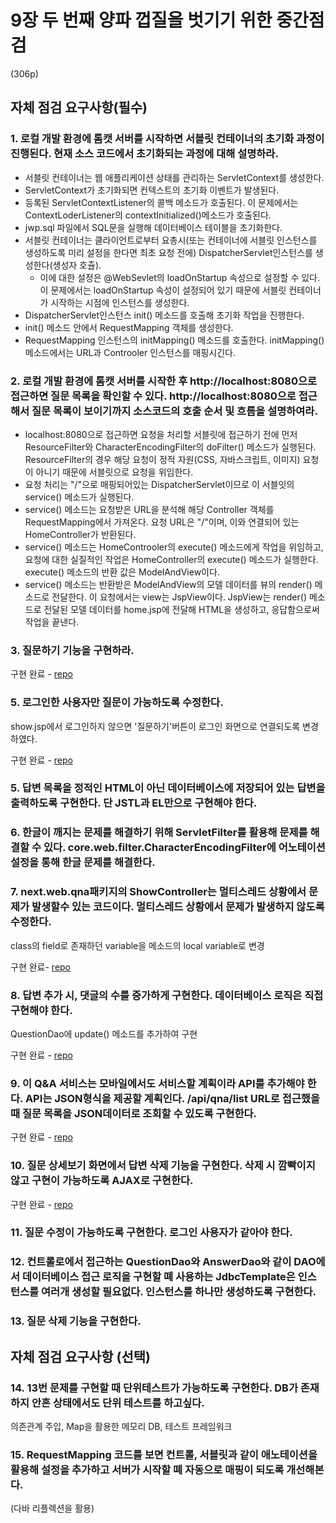 # 9장 두 번째 양파 껍질을 벗기기 위한 중간점검
(306p)
## 자체 점검 요구사항(필수)
### 1. 로컬 개발 환경에 톰캣 서버를 시작하면 서블릿 컨테이너의 초기화 과정이 진행된다. 현재 소스 코드에서 초기화되는 과정에 대해 설명하라.
- 서블릿 컨테이너는 웹 애플리케이션 상태를 관리하는 ServletContext를 생성한다.
- ServletContext가 초기화되면 컨텍스트의 초기화 이벤트가 발생된다.
- 등록된 ServletContextListener의 콜백 메소드가 호출된다. 이 문제에서는 ContextLoderListener의 contextInitialized()메소드가 호출된다.
- jwp.sql 파일에서 SQL문을 실행해 데이터베이스 테이블을 초기화한다.
- 서블릿 컨테이너는 클라이언트로부터 요총시(또는 컨테이너에 서블릿 인스턴스를 생성하도록 미리 설정을 한다면 최초 요청 전에) DispatcherServlet인스턴스를 생성한다(생성자 호츌).
    - 이에 대한 설정은 @WebSevlet의 loadOnStartup 속성으로 설정할 수 있다. 이 문제에서는 loadOnStartup 속성이 설정되어 있기 때문에 서블릿 컨테이너가 시작하는 시점에 인스턴스를 생성한다.
- DispatcherServlet인스턴스 init() 메소드를 호출해 초기화 작업을 진행한다.
- init() 메소드 안에서 RequestMapping 객체를 생성한다.
- RequestMapping 인스턴스의 initMapping() 메소드를 호출한다. initMapping() 메소드에서는 URL과 Controoler 인스턴스를 매핑시긴다.

### 2. 로컬 개발 환경에 톰캣 서버를 시작한 후 http://localhost:8080으로 접근하면 질문 목록을 확인할 수 있다. http://localhost:8080으로 접근해서 질문 목록이 보이기까지 소스코드의 호출 순서 및 흐름을 설명하여라.
- localhost:8080으로 접근하면 요청을 처리할 서블릿에 접근하기 전에 먼저 ResourceFilter와 CharacterEncodingFilter의 doFilter() 메소드가 실행된다. ResourceFilter의 경우 해당 요청이 정적 자원(CSS, 자바스크립트, 이미지) 요청이 아니기 때문에 서블릿으로 요청을 위임한다.
- 요청 처리는 "/"으로 매핑되어있는 DispatcherServlet이므로 이 서블잇의 service() 메소드가 실행된다.
- service() 메소드는 요청받은 URL을 분석해 해당 Controller 객체를 RequestMapping에서 가져온다. 요청 URL은 "/"이며, 이와 연결되어 있는 HomeController가 반환된다.
- service() 메소드는 HomeControoler의 execute() 메소드에게 작업을 위임하고, 요청에 대한 실질적인 작업은 HomeController의 execute() 메소드가 실행한다. execute() 메소드의 반환 값은 ModelAndView이다.
- service() 메소드는 반환받은 ModelAndView의 모델 데이터를 뷰의 render() 메소드로 전달한다. 이 요청에서는 view는 JspView이다. JspView는 render() 메소드로 전달된 모델 데이터를 home.jsp에 전달해 HTML을 생성하고, 응답함으로써 작업을 끝낸다.

### 3. 질문하기 기능을 구현하라.
구현 완료 - [repo](https://github.com/Delf-Lee/jwp-basic/issues/5)

### 5. 로그인한 사용자만 질문이 가능하도록 수정한다.
show.jsp에서 로그인하지 않으면 '질문하기'버튼이 로그인 화면으로 연결되도록 변경하였다. 

구현 완료 - [repo](https://github.com/Delf-Lee/jwp-basic/commit/0d47282417ae964f978e660fe47cf2b2122f7e80)

### 5. 답변 목록을 정적인 HTML이 아닌 데이터베이스에 저장되어 있는 답변을 출력하도록 구현한다. 단 JSTL과 EL만으로 구현해야 한다.

### 6. 한글이 깨지는 문제를 해결하기 위해 ServletFilter를 활용해 문제를 해결할 수 있다. core.web.filter.CharacterEncodingFilter에 어노테이션 설정을 통해 한글 문제를 해결한다.

### 7. next.web.qna패키지의 ShowController는 멀티스레드 상황에서 문제가 발생할수 있는 코드이다. 멀티스레드 상황에서 문제가 발생하지 않도록 수정한다.
class의 field로 존재하던 variable을 메소드의 local variable로 변경 

구현 완료- [repo](https://github.com/Delf-Lee/jwp-basic/commit/c1755ee5660e26da9cb2147a75cd492dc0c5ff22)

### 8. 답변 추가 시, 댓글의 수를 증가하게 구현한다. 데이터베이스 로직은 직접 구현해야 한다.
QuestionDao에 update() 메소드를 추가하여 구현

구현 완료 - [repo](https://github.com/Delf-Lee/jwp-basic/commit/e4f17035535e3a0ea6121622891afb26e92afdec)

### 9. 이 Q&A 서비스는 모바일에서도 서비스할 계획이라 API를 추가해야 한다. API는 JSON형식을 제공할 계획인다. /api/qna/list URL로 접근했을 때 질문 목록을 JSON데이터로 조회할 수 있도록 구현한다.
구현 완료 - [repo](https://github.com/Delf-Lee/jwp-basic/commit/8460a940e038bdae77620e0dfdb9ad53604ac306)

### 10. 질문 상세보기 화면에서 답변 삭제 기능을 구현한다. 삭제 시 깜빡이지 않고 구현이 가능하도록 AJAX로 구현한다.
구현 완료 - [repo](https://github.com/Delf-Lee/jwp-basic/commit/839d1655cba397f83afe965fc62b2ee9801efbdc)

### 11. 질문 수정이 가능하도록 구현한다. 로그인 사용자가 같아야 한다.

### 12. 컨트롤로에서 접근하는 QuestionDao와 AnswerDao와 같이 DAO에서 데이터베이스 접근 로직을 구현할 뗴 사용하는 JdbcTemplate은 인스턴스를 여러개 생성할 필요없다. 인스턴스를 하나만 생성하도록 구현한다.

### 13. 질문 삭제 기능을 구현한다.

## 자체 점검 요구사항 (선택)
### 14. 13번 문제를 구현할 때 단위테스트가 가능하도록 구현한다. DB가 존재하지 안흔 상태에서도 단위 테스트를 하고싶다.
의존관계 주입, Map을 활용한 메모리 DB, 테스트 프레임워크

### 15. RequestMapping 코드를 보면 컨트롤, 서블릿과 같이 애노테이션을 활용해 설정을 추가하고 서버가 시작할 뗴 자동으로 매핑이 되도록 개선해본다.
(다바 리플렉션을 활용)